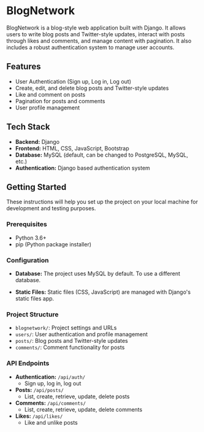 # BlogNetwork

BlogNetwork is a blog-style web application built with Django. It allows users to write blog posts and Twitter-style updates, interact with posts through likes and comments, and manage content with pagination. It also includes a robust authentication system to manage user accounts.

## Features

- User Authentication (Sign up, Log in, Log out)
- Create, edit, and delete blog posts and Twitter-style updates
- Like and comment on posts
- Pagination for posts and comments
- User profile management

## Tech Stack

- **Backend:** Django
- **Frontend:** HTML, CSS, JavaScript, Bootstrap
- **Database:** MySQL (default, can be changed to PostgreSQL, MySQL, etc.)
- **Authentication:** Django based authentication system

## Getting Started

These instructions will help you set up the project on your local machine for development and testing purposes.

### Prerequisites

- Python 3.6+
- pip (Python package installer)

### Configuration

- **Database:** The project uses MySQL by default. To use a different database.

- **Static Files:** Static files (CSS, JavaScript) are managed with Django's static files app.

### Project Structure

- `blognetwork/`: Project settings and URLs
- `users/`: User authentication and profile management
- `posts/`: Blog posts and Twitter-style updates
- `comments/`: Comment functionality for posts

### API Endpoints

- **Authentication:** `/api/auth/`
  - Sign up, log in, log out
- **Posts:** `/api/posts/`
  - List, create, retrieve, update, delete posts
- **Comments:** `/api/comments/`
  - List, create, retrieve, update, delete comments
- **Likes:** `/api/likes/`
  - Like and unlike posts

